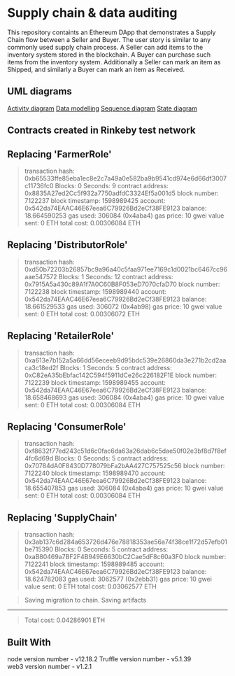 # Supply chain & data auditing

This repository containts an Ethereum DApp that demonstrates a Supply Chain flow between a Seller and Buyer. The user story is similar to any commonly used supply chain process. A Seller can add items to the inventory system stored in the blockchain. A Buyer can purchase such items from the inventory system. Additionally a Seller can mark an item as Shipped, and similarly a Buyer can mark an item as Received.

## UML diagrams
[Activity diagram](uml/activity.png)
[Data modelling](uml/Data-modelling.png)
[Sequence diagram](uml/sequence.png)
[State diagram](uml/state-diagram.png)


## Contracts created in Rinkeby test network
   Replacing 'FarmerRole'
   ----------------------
   > transaction hash:    0xb65533ffe85eba1ec8e2c7a49a0e582ba9b9541cd974e6d66df3007c11736fc0
   > Blocks: 0            Seconds: 9
   > contract address:    0x8835A27ed2Cc5f932a7750adfdC3324Ef5a001d5
   > block number:        7122237
   > block timestamp:     1598989425
   > account:             0x542da74EAAC46E67eea6C79926Bd2eCf38FE9123
   > balance:             18.664590253
   > gas used:            306084 (0x4aba4)
   > gas price:           10 gwei
   > value sent:          0 ETH
   > total cost:          0.00306084 ETH


   Replacing 'DistributorRole'
   ---------------------------
   > transaction hash:    0xd50b72203b26857bc9a96a40c5faa971ee7169c1d0021bc6467cc96aae547572
   > Blocks: 1            Seconds: 12
   > contract address:    0x7915A5a430c89A1f7A0C60B8F053eD7070cfaD70
   > block number:        7122238
   > block timestamp:     1598989440
   > account:             0x542da74EAAC46E67eea6C79926Bd2eCf38FE9123
   > balance:             18.661529533
   > gas used:            306072 (0x4ab98)
   > gas price:           10 gwei
   > value sent:          0 ETH
   > total cost:          0.00306072 ETH


   Replacing 'RetailerRole'
   ------------------------
   > transaction hash:    0xa613e7b152a5a66dd56eceeb9d95bdc539e26860da3e271b2cd2aaca3c18ed2f
   > Blocks: 1            Seconds: 5
   > contract address:    0xC82eA35bEbfac142C594f5911dCe26c226182F1E
   > block number:        7122239
   > block timestamp:     1598989455
   > account:             0x542da74EAAC46E67eea6C79926Bd2eCf38FE9123
   > balance:             18.658468693
   > gas used:            306084 (0x4aba4)
   > gas price:           10 gwei
   > value sent:          0 ETH
   > total cost:          0.00306084 ETH


   Replacing 'ConsumerRole'
   ------------------------
   > transaction hash:    0xf8632f77ed243c51d6c0fac6da63a26dab6c5dae50f02e3bf8d7f8ef4fc6d69d
   > Blocks: 0            Seconds: 5
   > contract address:    0x70784dA0F8430D778079bFa2bAA427C757525c56
   > block number:        7122240
   > block timestamp:     1598989470
   > account:             0x542da74EAAC46E67eea6C79926Bd2eCf38FE9123
   > balance:             18.655407853
   > gas used:            306084 (0x4aba4)
   > gas price:           10 gwei
   > value sent:          0 ETH
   > total cost:          0.00306084 ETH


   Replacing 'SupplyChain'
   -----------------------
   > transaction hash:    0x3ab137c6d284a653726d476e78818353ae56a74f38ce1f72d57efb01be715390
   > Blocks: 0            Seconds: 5
   > contract address:    0xaB80469a7BF2F4B949E6630bC2Cae5dF8c60a3F0
   > block number:        7122241
   > block timestamp:     1598989485
   > account:             0x542da74EAAC46E67eea6C79926Bd2eCf38FE9123
   > balance:             18.624782083
   > gas used:            3062577 (0x2ebb31)
   > gas price:           10 gwei
   > value sent:          0 ETH
   > total cost:          0.03062577 ETH


   > Saving migration to chain.
   > Saving artifacts
   -------------------------------------
   > Total cost:          0.04286901 ETH

## Built With

node version number - v12.18.2
Truffle version number - v5.1.39  
web3 version number - v1.2.1


